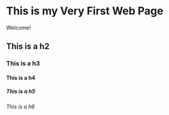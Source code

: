 # This is my Very First Web Page
Welcome!

## This is a h2

### This is a h3

#### This is a h4

##### This is a h5

###### This is a h6
